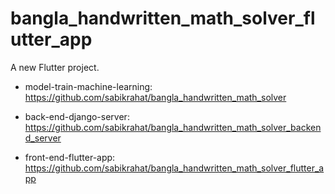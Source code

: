 # bangla_handwritten_math_solver_flutter_app

A new Flutter project.

- model-train-machine-learning: https://github.com/sabikrahat/bangla_handwritten_math_solver

- back-end-django-server: https://github.com/sabikrahat/bangla_handwritten_math_solver_backend_server

- front-end-flutter-app: https://github.com/sabikrahat/bangla_handwritten_math_solver_flutter_app